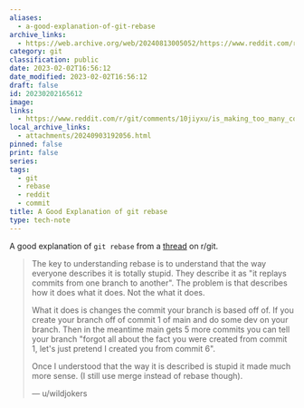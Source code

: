 ```yaml
---
aliases:
  - a-good-explanation-of-git-rebase
archive_links:
  - https://web.archive.org/web/20240813005052/https://www.reddit.com/r/git/comments/10jiyxu/is_making_too_many_commits_bad/?rdt=33750
category: git
classification: public
date: 2023-02-02T16:56:12
date_modified: 2023-02-02T16:56:12
draft: false
id: 20230202165612
image: 
links:
  - https://www.reddit.com/r/git/comments/10jiyxu/is_making_too_many_commits_bad/
local_archive_links:
  - attachments/20240903192056.html
pinned: false
print: false
series: 
tags:
  - git
  - rebase
  - reddit
  - commit
title: A Good Explanation of git rebase
type: tech-note
---
```


A good explanation of `git rebase` from a [thread](https://www.reddit.com/r/git/comments/10jiyxu/is_making_too_many_commits_bad/) on r/git.

> The key to understanding rebase is to understand that the way everyone describes it is totally stupid. They describe it as "it replays commits from one branch to another". The problem is that describes how it does what it does. Not the what it does.
> 
> What it does is changes the commit your branch is based off of. If you create your branch off of commit 1 of main and do some dev on your branch. Then in the meantime main gets 5 more commits you can tell your branch "forgot all about the fact you were created from commit 1, let's just pretend I created you from commit 6".
> 
> Once I understood that the way it is described is stupid it made much more sense. (I still use merge instead of rebase though).
> 
> — u/wildjokers
